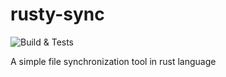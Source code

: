 # rusty-sync

![Build & Tests](https://github.com/giuliom/rusty-sync/actions/workflows/CI.yml/badge.svg)

A simple file synchronization tool in rust language

